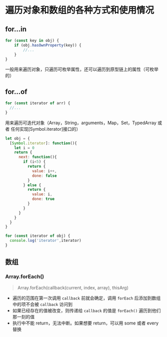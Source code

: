 #  遍历对象和数组的各种方式和使用情况

## for...in

```js
for (const key in obj) {
	if (obj.hasOwnProperty(key)) {
		//...
	}
}
```

一般用来遍历对象，只遍历可枚举属性，还可以遍历到原型链上的属性（可枚举的）

## for...of

```js
for (const iterator of arr) {
  //...
}
```

用来遍历可迭代对象（Array，String，arguments，Map，Set，TypedArray 或者 任何实现[Symbol.iterator]接口的）

```js
let obj = {
  [Symbol.iterator]: function(){
    let i = 0
    return {
      next: function(){
        if (i<5) {
          return {
            value: i++,
            done: false
          }
        } else {
          return {
            value: i,
            done: true
          }
        }
      }
    }
  }
}

for (const iterator of obj) {
  console.log('iterator',iterator)
}
```



## 数组

### Array.forEach()

> Array.forEach(callback(current, index, array), thisArg)

- 遍历的范围在第一次调用 `callback` 前就会确定，调用 `forEach` 后添加到数组中的项不会被 `callback` 访问到
- 如果已经存在的值被改变，则传递给 `callback` 的值是 `forEach()` 遍历到他们那一刻的值
- 执行中不能 return，无法中断。如果想要 return，可以用 some 或者 every 替换



